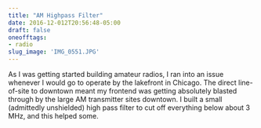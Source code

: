 ```yaml
---
title: "AM Highpass Filter"
date: 2016-12-012T20:56:48-05:00
draft: false
oneofftags:
- radio
slug_image: 'IMG_0551.JPG'
---
```

As I was getting started building amateur radios, I ran into an issue whenever I would go to operate by the lakefront in Chicago. The direct line-of-site to downtown meant my frontend was getting absolutely blasted through by the large AM transmitter sites downtown. I built a small (admittedly unshielded) high pass filter to cut off everything below about 3 MHz, and this helped some.